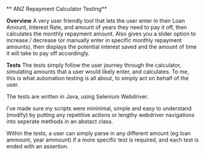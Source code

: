 **          ANZ Repayment Calculator Testing**

**Overview**
A very user friendly tool that lets the user enter in their Loan Amount, Interest Rate, and amount of years they need to pay it off, then calculates the monthly repayment amount. Also gives you a slider option to increase / decrease (or manually enter in specific monthly repayment amounts), then displays the potential interest saved and the amount of time it will take to pay off accordingly.

**Tests**
The tests simply follow the user journey through the calculator, simulating amounts that a user would likely enter, and calculates. To me, this is what automation testing is all about, to simply act on behalf of the user.

The tests are written in Java, using Selenium Webdriver.

I've made sure my scripts were mininimal, simple and easy to understand (modify) by putting any repetitive actions or lengthy webdriver navigations into seperate methods in an abstact class.  

Within the tests, a user can simply parse in any different amount (eg loan ammount, year ammount) if a more specific test is required, and each test is ended with an assertion.

